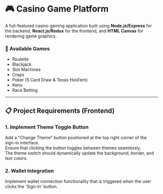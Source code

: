 # 🎮 Casino Game Platform

A full-featured casino gaming application built using **Node.js/Express** for the backend, **React.js/Redux** for the frontend, and **HTML Canvas** for rendering game graphics.

### 🎲 Available Games
- Roulette  
- Blackjack  
- Slot Machines  
- Craps  
- Poker (5 Card Draw & Texas Hold’em)  
- Keno  
- Race Betting

---

## 📋 Project Requirements (Frontend)

### 1. Implement Theme Toggle Button
Add a "Change Theme" button positioned at the top right corner of the sign-in interface.\
Ensure that clicking the button toggles between themes seamlessly.\
The theme switch should dynamically update the background, border, and text colors.
        
### 2. Wallet Integration
Implement wallet connection functionality that is triggered when the user clicks the 'Sign-In' button.

